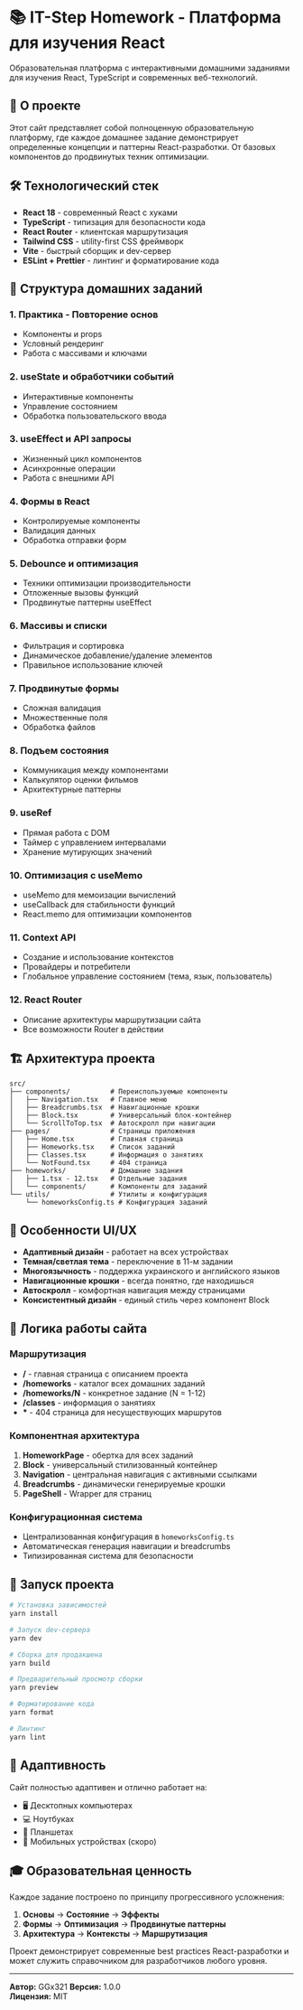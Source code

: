 # 📚 IT-Step Homework - Платформа для изучения React

Образовательная платформа с интерактивными домашними заданиями для изучения React, TypeScript и современных веб-технологий.

## 🎯 О проекте

Этот сайт представляет собой полноценную образовательную платформу, где каждое домашнее задание демонстрирует определенные концепции и паттерны React-разработки. От базовых компонентов до продвинутых техник оптимизации.

## 🛠️ Технологический стек

- **React 18** - современный React с хуками
- **TypeScript** - типизация для безопасности кода
- **React Router** - клиентская маршрутизация
- **Tailwind CSS** - utility-first CSS фреймворк
- **Vite** - быстрый сборщик и dev-сервер
- **ESLint + Prettier** - линтинг и форматирование кода

## 📖 Структура домашних заданий

### 1. **Практика** - Повторение основ

- Компоненты и props
- Условный рендеринг
- Работа с массивами и ключами

### 2. **useState и обработчики событий**

- Интерактивные компоненты
- Управление состоянием
- Обработка пользовательского ввода

### 3. **useEffect и API запросы**

- Жизненный цикл компонентов
- Асинхронные операции
- Работа с внешними API

### 4. **Формы в React**

- Контролируемые компоненты
- Валидация данных
- Обработка отправки форм

### 5. **Debounce и оптимизация**

- Техники оптимизации производительности
- Отложенные вызовы функций
- Продвинутые паттерны useEffect

### 6. **Массивы и списки**

- Фильтрация и сортировка
- Динамическое добавление/удаление элементов
- Правильное использование ключей

### 7. **Продвинутые формы**

- Сложная валидация
- Множественные поля
- Обработка файлов

### 8. **Подъем состояния**

- Коммуникация между компонентами
- Калькулятор оценки фильмов
- Архитектурные паттерны

### 9. **useRef**

- Прямая работа с DOM
- Таймер с управлением интервалами
- Хранение мутирующих значений

### 10. **Оптимизация с useMemo**

- useMemo для мемоизации вычислений
- useCallback для стабильности функций
- React.memo для оптимизации компонентов

### 11. **Context API**

- Создание и использование контекстов
- Провайдеры и потребители
- Глобальное управление состоянием (тема, язык, пользователь)

### 12. **React Router**

- Описание архитектуры маршрутизации сайта
- Все возможности Router в действии

## 🏗️ Архитектура проекта

```
src/
├── components/          # Переиспользуемые компоненты
│   ├── Navigation.tsx   # Главное меню
│   ├── Breadcrumbs.tsx  # Навигационные крошки
│   ├── Block.tsx        # Универсальный блок-контейнер
│   └── ScrollToTop.tsx  # Автоскролл при навигации
├── pages/               # Страницы приложения
│   ├── Home.tsx         # Главная страница
│   ├── Homeworks.tsx    # Список заданий
│   ├── Classes.tsx      # Информация о занятиях
│   └── NotFound.tsx     # 404 страница
├── homeworks/           # Домашние задания
│   ├── 1.tsx - 12.tsx   # Отдельные задания
│   └── components/      # Компоненты для заданий
└── utils/               # Утилиты и конфигурация
    └── homeworksConfig.ts # Конфигурация заданий
```

## 🎨 Особенности UI/UX

- **Адаптивный дизайн** - работает на всех устройствах
- **Темная/светлая тема** - переключение в 11-м задании
- **Многоязычность** - поддержка украинского и английского языков
- **Навигационные крошки** - всегда понятно, где находишься
- **Автоскролл** - комфортная навигация между страницами
- **Консистентный дизайн** - единый стиль через компонент Block

## 🔄 Логика работы сайта

### Маршрутизация

- **/** - главная страница с описанием проекта
- **/homeworks** - каталог всех домашних заданий
- **/homeworks/N** - конкретное задание (N = 1-12)
- **/classes** - информация о занятиях
- **\*** - 404 страница для несуществующих маршрутов

### Компонентная архитектура

1. **HomeworkPage** - обертка для всех заданий
2. **Block** - универсальный стилизованный контейнер
3. **Navigation** - центральная навигация с активными ссылками
4. **Breadcrumbs** - динамически генерируемые крошки
5. **PageShell** - Wrapper для страниц

### Конфигурационная система

- Централизованная конфигурация в `homeworksConfig.ts`
- Автоматическая генерация навигации и breadcrumbs
- Типизированная система для безопасности

## 🚀 Запуск проекта

```bash
# Установка зависимостей
yarn install

# Запуск dev-сервера
yarn dev

# Сборка для продакшена
yarn build

# Предварительный просмотр сборки
yarn preview

# Форматирование кода
yarn format

# Линтинг
yarn lint
```

## 📱 Адаптивность

Сайт полностью адаптивен и отлично работает на:

- 🖥️ Десктопных компьютерах
- 💻 Ноутбуках
- 📱 Планшетах
- 📱 Мобильных устройствах (скоро)

## 🎓 Образовательная ценность

Каждое задание построено по принципу прогрессивного усложнения:

1. **Основы** → **Состояние** → **Эффекты**
2. **Формы** → **Оптимизация** → **Продвинутые паттерны**
3. **Архитектура** → **Контексты** → **Маршрутизация**

Проект демонстрирует современные best practices React-разработки и может служить справочником для разработчиков любого уровня.

---

**Автор:** GGx321
**Версия:** 1.0.0  
**Лицензия:** MIT

